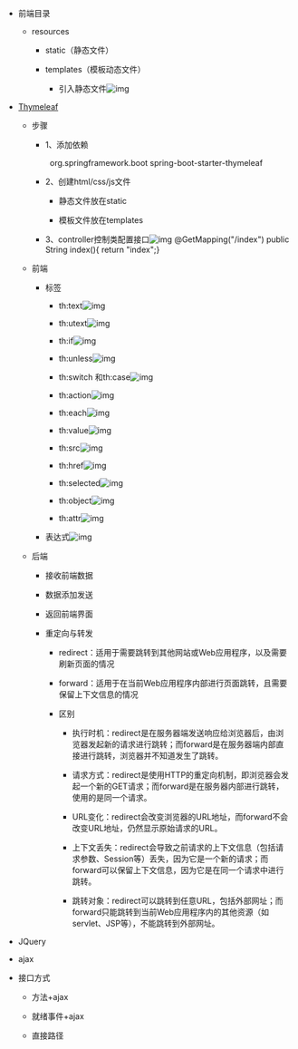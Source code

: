 - 前端目录

  - resources

    - static（静态文件）

    - templates（模板动态文件）
      - 引入静态文件![img](https://api2.mubu.com/v3/document_image/84b46c49-7f02-4aa2-956e-22b468484428-18846868.jpg)

- [Thymeleaf](https://fanlychie.github.io/post/thymeleaf.html)

  - 步骤

    - 1、添加依赖
      <!-- Thymeleaf 依赖 -->
      ​<dependency>
      ​    <groupId>org.springframework.boot</groupId>
      ​    <artifactId>spring-boot-starter-thymeleaf</artifactId>
      ​</dependency>

    - 2、创建html/css/js文件

      

      - 静态文件放在static

      - 模板文件放在templates

    - 3、controller控制类配置接口![img](https://api2.mubu.com/v3/document_image/2bfcf50f-e9c1-496e-bd35-afd1fe27f42f-18846868.jpg)
      @GetMapping("/index")
      public String index(){
      return "index";}

  - 前端

    - 标签

      - th:text![img](https://api2.mubu.com/v3/document_image/debb46f2-b958-47ed-acc5-d5454c4e50ac-18846868.jpg)

      - th:utext![img](https://api2.mubu.com/v3/document_image/629c9639-c81a-497d-82ee-9ef6a74ced31-18846868.jpg)

      - th:if![img](https://api2.mubu.com/v3/document_image/14530b97-8cec-493e-9895-d3f505333a9f-18846868.jpg)

      - th:unless![img](https://api2.mubu.com/v3/document_image/b3e39b69-e919-4ae6-922b-29995ab84337-18846868.jpg)

      - th:switch  和th:case![img](https://api2.mubu.com/v3/document_image/921d8c45-e18d-4e30-ba22-4d635f574cca-18846868.jpg)

      - th:action![img](https://api2.mubu.com/v3/document_image/cd639d1b-c5da-41fc-87ed-4c6f12791a9b-18846868.jpg)

      - th:each![img](https://api2.mubu.com/v3/document_image/f2d5c25e-d8cd-4208-a119-f06e063dfec5-18846868.jpg)

      - th:value![img](https://api2.mubu.com/v3/document_image/63c5256a-59e1-43c3-b00a-34ee12521ca4-18846868.jpg)

      - th:src![img](https://api2.mubu.com/v3/document_image/e5f823c1-dd92-4ba3-b0f4-818826fc1be7-18846868.jpg)

      - th:href![img](https://api2.mubu.com/v3/document_image/1a1ea949-db73-43de-b3ae-2b186858ad98-18846868.jpg)

      - th:selected![img](https://api2.mubu.com/v3/document_image/d25c5cad-8f77-486c-a2cc-2117c6a1e8f5-18846868.jpg)

      - th:object![img](https://api2.mubu.com/v3/document_image/f7f21904-43cb-40ba-99c1-2857a37c77f3-18846868.jpg)

      - th:attr![img](https://api2.mubu.com/v3/document_image/b3198ffa-66df-4eaa-8213-247fe9b7cd5f-18846868.jpg)

    - 表达式![img](https://api2.mubu.com/v3/document_image/4bdc11ea-beb8-4598-97e0-d49f4ef7d1ff-18846868.jpg)

  - 后端

    - 接收前端数据

    - 数据添加发送

    - 返回前端界面

    - 重定向与转发

      - redirect：适用于需要跳转到其他网站或Web应用程序，以及需要刷新页面的情况

      - forward：适用于在当前Web应用程序内部进行页面跳转，且需要保留上下文信息的情况

      - 区别

        - 执行时机：redirect是在服务器端发送响应给浏览器后，由浏览器发起新的请求进行跳转；而forward是在服务器端内部直接进行跳转，浏览器并不知道发生了跳转。

        - 请求方式：redirect是使用HTTP的重定向机制，即浏览器会发起一个新的GET请求；而forward是在服务器内部进行跳转，使用的是同一个请求。

        - URL变化：redirect会改变浏览器的URL地址，而forward不会改变URL地址，仍然显示原始请求的URL。

        - 上下文丢失：redirect会导致之前请求的上下文信息（包括请求参数、Session等）丢失，因为它是一个新的请求；而forward可以保留上下文信息，因为它是在同一个请求中进行跳转。

        - 跳转对象：redirect可以跳转到任意URL，包括外部网址；而forward只能跳转到当前Web应用程序内的其他资源（如servlet、JSP等），不能跳转到外部网址。

- JQuery

- ajax

- 接口方式

  - 方法+ajax

  - 就绪事件+ajax

  - 直接路径